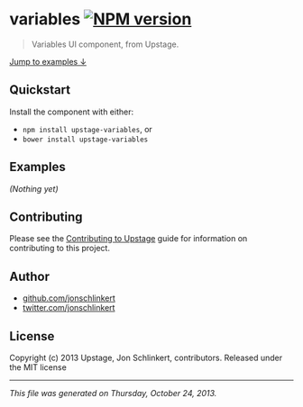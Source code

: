 # variables [![NPM version](https://badge.fury.io/js/variables.png)](http://badge.fury.io/js/variables)

> Variables UI component, from Upstage.

[Jump to examples ↓](./EXAMPLES.md)

## Quickstart
Install the component with either:

* `npm install upstage-variables`, or
* `bower install upstage-variables`

## Examples

_(Nothing yet)_

## Contributing
Please see the [Contributing to Upstage](https://github.com/upstage/upstage/blob/master/CONTRIBUTING.md) guide for information on contributing to this project.

## Author

+ [github.com/jonschlinkert](https://github.com/jonschlinkert)
+ [twitter.com/jonschlinkert](http://twitter.com/jonschlinkert)

## License
Copyright (c) 2013 Upstage, Jon Schlinkert, contributors.
Released under the MIT license

***

_This file was generated on Thursday, October 24, 2013._

